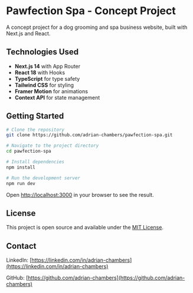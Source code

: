 # Pawfection Spa - Concept Project

A concept project for a dog grooming and spa business website, built with Next.js and React. 

## Technologies Used

- **Next.js 14** with App Router
- **React 18** with Hooks
- **TypeScript** for type safety
- **Tailwind CSS** for styling
- **Framer Motion** for animations
- **Context API** for state management

## Getting Started

```bash
# Clone the repository
git clone https://github.com/adrian-chambers/pawfection-spa.git

# Navigate to the project directory
cd pawfection-spa

# Install dependencies
npm install

# Run the development server
npm run dev
```

Open [http://localhost:3000](http://localhost:3000) in your browser to see the result.

## License

This project is open source and available under the [MIT License](LICENSE).

## Contact

LinkedIn: [https://linkedin.com/in/adrian-chambers](https://linkedin.com/in/adrian-chambers)

GitHub: [https://github.com/adrian-chambers](https://github.com/adrian-chambers)